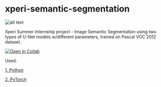 # xperi-semantic-segmentation

![alt text](https://cdn-images-1.medium.com/fit/t/1600/480/0*v_KWTZcaAw-DRxmv.png)

Xperi Summer Internship project - Image Semantic Segmentation using two types of U-Net models w/different parameters, trained on Pascal VOC 2012 dataset.

[![Open In Collab](https://colab.research.google.com/assets/colab-badge.svg)](https://colab.research.google.com/)

Used:

[1. Python](https://www.python.org/)

[2. PyTorch](https://pytorch.org/get-started/locally/)




